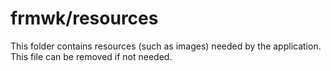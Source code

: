# frmwk/resources

This folder contains resources (such as images) needed by the application. This file can
be removed if not needed.
